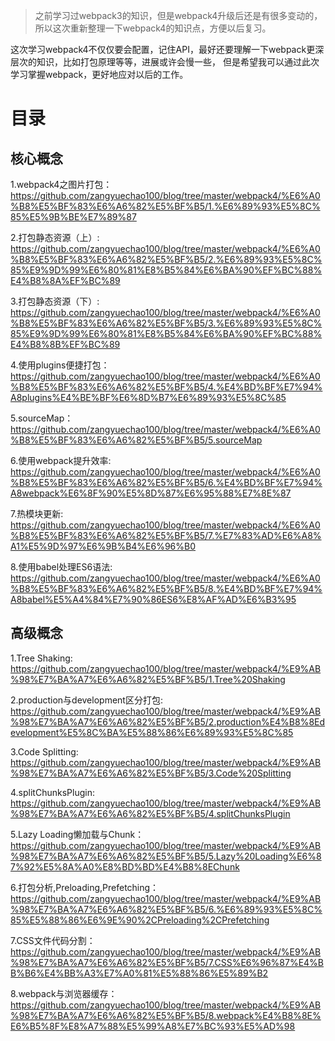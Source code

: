 >之前学习过webpack3的知识，但是webpack4升级后还是有很多变动的，所以这次重新整理一下webpack4的知识点，方便以后复习。

<p>这次学习webpack4不仅仅要会配置，记住API，最好还要理解一下webpack更深层次的知识，比如打包原理等等，进展或许会慢一些，
但是希望我可以通过此次学习掌握webpack，更好地应对以后的工作。
</p>

<h1>目录</h1>
<h2>核心概念</h2>

1.webpack4之图片打包：https://github.com/zangyuechao100/blog/tree/master/webpack4/%E6%A0%B8%E5%BF%83%E6%A6%82%E5%BF%B5/1.%E6%89%93%E5%8C%85%E5%9B%BE%E7%89%87

2.打包静态资源（上）: https://github.com/zangyuechao100/blog/tree/master/webpack4/%E6%A0%B8%E5%BF%83%E6%A6%82%E5%BF%B5/2.%E6%89%93%E5%8C%85%E9%9D%99%E6%80%81%E8%B5%84%E6%BA%90%EF%BC%88%E4%B8%8A%EF%BC%89

3.打包静态资源（下）: https://github.com/zangyuechao100/blog/tree/master/webpack4/%E6%A0%B8%E5%BF%83%E6%A6%82%E5%BF%B5/3.%E6%89%93%E5%8C%85%E9%9D%99%E6%80%81%E8%B5%84%E6%BA%90%EF%BC%88%E4%B8%8B%EF%BC%89

4.使用plugins便捷打包：https://github.com/zangyuechao100/blog/tree/master/webpack4/%E6%A0%B8%E5%BF%83%E6%A6%82%E5%BF%B5/4.%E4%BD%BF%E7%94%A8plugins%E4%BE%BF%E6%8D%B7%E6%89%93%E5%8C%85

5.sourceMap：https://github.com/zangyuechao100/blog/tree/master/webpack4/%E6%A0%B8%E5%BF%83%E6%A6%82%E5%BF%B5/5.sourceMap

6.使用webpack提升效率: https://github.com/zangyuechao100/blog/tree/master/webpack4/%E6%A0%B8%E5%BF%83%E6%A6%82%E5%BF%B5/6.%E4%BD%BF%E7%94%A8webpack%E6%8F%90%E5%8D%87%E6%95%88%E7%8E%87

7.热模块更新: https://github.com/zangyuechao100/blog/tree/master/webpack4/%E6%A0%B8%E5%BF%83%E6%A6%82%E5%BF%B5/7.%E7%83%AD%E6%A8%A1%E5%9D%97%E6%9B%B4%E6%96%B0

8.使用babel处理ES6语法: https://github.com/zangyuechao100/blog/tree/master/webpack4/%E6%A0%B8%E5%BF%83%E6%A6%82%E5%BF%B5/8.%E4%BD%BF%E7%94%A8babel%E5%A4%84%E7%90%86ES6%E8%AF%AD%E6%B3%95

<h2>高级概念</h2>

1.Tree Shaking: https://github.com/zangyuechao100/blog/tree/master/webpack4/%E9%AB%98%E7%BA%A7%E6%A6%82%E5%BF%B5/1.Tree%20Shaking

2.production与development区分打包: https://github.com/zangyuechao100/blog/tree/master/webpack4/%E9%AB%98%E7%BA%A7%E6%A6%82%E5%BF%B5/2.production%E4%B8%8Edevelopment%E5%8C%BA%E5%88%86%E6%89%93%E5%8C%85

3.Code Splitting: https://github.com/zangyuechao100/blog/tree/master/webpack4/%E9%AB%98%E7%BA%A7%E6%A6%82%E5%BF%B5/3.Code%20Splitting

4.splitChunksPlugin: https://github.com/zangyuechao100/blog/tree/master/webpack4/%E9%AB%98%E7%BA%A7%E6%A6%82%E5%BF%B5/4.splitChunksPlugin

5.Lazy Loading懒加载与Chunk：https://github.com/zangyuechao100/blog/tree/master/webpack4/%E9%AB%98%E7%BA%A7%E6%A6%82%E5%BF%B5/5.Lazy%20Loading%E6%87%92%E5%8A%A0%E8%BD%BD%E4%B8%8EChunk

6.打包分析,Preloading,Prefetching：https://github.com/zangyuechao100/blog/tree/master/webpack4/%E9%AB%98%E7%BA%A7%E6%A6%82%E5%BF%B5/6.%E6%89%93%E5%8C%85%E5%88%86%E6%9E%90%2CPreloading%2CPrefetching

7.CSS文件代码分割：https://github.com/zangyuechao100/blog/tree/master/webpack4/%E9%AB%98%E7%BA%A7%E6%A6%82%E5%BF%B5/7.CSS%E6%96%87%E4%BB%B6%E4%BB%A3%E7%A0%81%E5%88%86%E5%89%B2

8.webpack与浏览器缓存：https://github.com/zangyuechao100/blog/tree/master/webpack4/%E9%AB%98%E7%BA%A7%E6%A6%82%E5%BF%B5/8.webpack%E4%B8%8E%E6%B5%8F%E8%A7%88%E5%99%A8%E7%BC%93%E5%AD%98